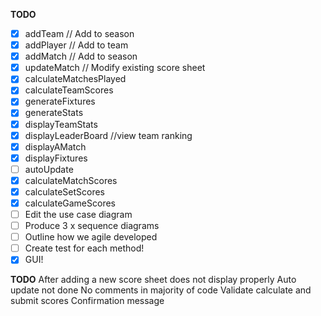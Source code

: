 **TODO**

- [x] addTeam // Add to season
- [x] addPlayer // Add to team
- [x] addMatch // Add to season
- [x] updateMatch // Modify existing score sheet
- [x] calculateMatchesPlayed 
- [x] calculateTeamScores
- [x] generateFixtures
- [x] generateStats
- [x] displayTeamStats
- [x] displayLeaderBoard //view team ranking
- [x] displayAMatch
- [x] displayFixtures
- [ ] autoUpdate
- [x] calculateMatchScores
- [x] calculateSetScores
- [x] calculateGameScores
- [ ] Edit the use case diagram
- [ ] Produce 3 x sequence diagrams
- [ ] Outline how we agile developed
- [ ] Create test for each method!
- [x] GUI!

**TODO**
After adding a new score sheet does not display properly
Auto update not done
No comments in majority of code
Validate calculate and submit scores 
Confirmation message